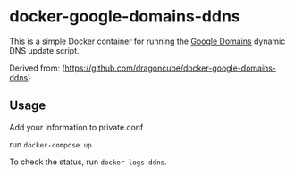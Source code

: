 docker-google-domains-ddns
============

This is a simple Docker container for running the [Google Domains](http://domains.google.com/) dynamic DNS update script.

Derived from: (https://github.com/dragoncube/docker-google-domains-ddns)

Usage
-----

Add your information to private.conf

run `docker-compose up`

To check the status, run `docker logs ddns`.
